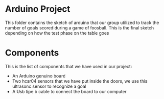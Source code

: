 # Arduino Project
This folder contains the sketch of arduino that our group 
utilized to track the number of goals scored during a game
of foosball.
This is the final sketch depending on how the test phase on the table goes 

# Components 
This is the list of components that we have used in our project:
- An Arduino genuino board 
- Two hcsr04 sensors that we have put inside the doors, we use this ultrasonc sensor to recognize a goal
- A Usb tipe b cable to connect the board to our computer  
